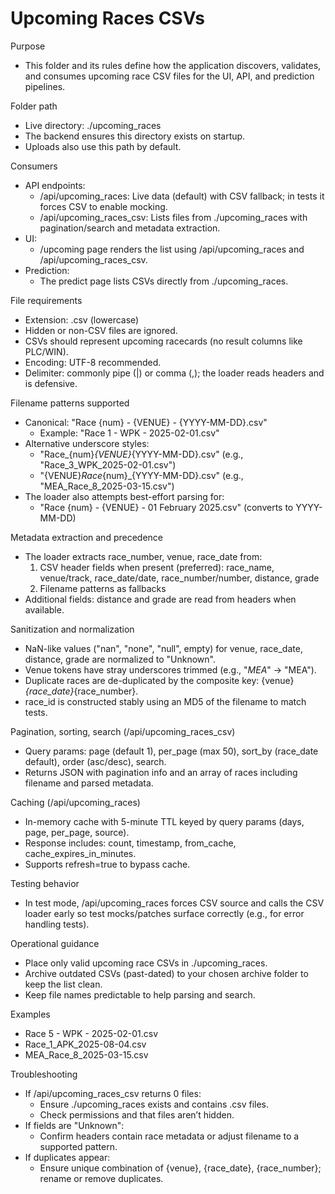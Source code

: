 Upcoming Races CSVs
====================

Purpose
- This folder and its rules define how the application discovers, validates, and consumes upcoming race CSV files for the UI, API, and prediction pipelines.

Folder path
- Live directory: ./upcoming_races
- The backend ensures this directory exists on startup.
- Uploads also use this path by default.

Consumers
- API endpoints:
  - /api/upcoming_races: Live data (default) with CSV fallback; in tests it forces CSV to enable mocking.
  - /api/upcoming_races_csv: Lists files from ./upcoming_races with pagination/search and metadata extraction.
- UI:
  - /upcoming page renders the list using /api/upcoming_races and /api/upcoming_races_csv.
- Prediction:
  - The predict page lists CSVs directly from ./upcoming_races.

File requirements
- Extension: .csv (lowercase)
- Hidden or non-CSV files are ignored.
- CSVs should represent upcoming racecards (no result columns like PLC/WIN).
- Encoding: UTF-8 recommended.
- Delimiter: commonly pipe (|) or comma (,); the loader reads headers and is defensive.

Filename patterns supported
- Canonical: "Race {num} - {VENUE} - {YYYY-MM-DD}.csv"
  - Example: "Race 1 - WPK - 2025-02-01.csv"
- Alternative underscore styles:
  - "Race_{num}_{VENUE}_{YYYY-MM-DD}.csv" (e.g., "Race_3_WPK_2025-02-01.csv")
  - "{VENUE}_Race_{num}_{YYYY-MM-DD}.csv" (e.g., "MEA_Race_8_2025-03-15.csv")
- The loader also attempts best-effort parsing for:
  - "Race {num} - {VENUE} - 01 February 2025.csv" (converts to YYYY-MM-DD)

Metadata extraction and precedence
- The loader extracts race_number, venue, race_date from:
  1) CSV header fields when present (preferred): race_name, venue/track, race_date/date, race_number/number, distance, grade
  2) Filename patterns as fallbacks
- Additional fields: distance and grade are read from headers when available.

Sanitization and normalization
- NaN-like values ("nan", "none", "null", empty) for venue, race_date, distance, grade are normalized to "Unknown".
- Venue tokens have stray underscores trimmed (e.g., "_MEA_" -> "MEA").
- Duplicate races are de-duplicated by the composite key: {venue}_{race_date}_{race_number}.
- race_id is constructed stably using an MD5 of the filename to match tests.

Pagination, sorting, search (/api/upcoming_races_csv)
- Query params: page (default 1), per_page (max 50), sort_by (race_date default), order (asc/desc), search.
- Returns JSON with pagination info and an array of races including filename and parsed metadata.

Caching (/api/upcoming_races)
- In-memory cache with 5-minute TTL keyed by query params (days, page, per_page, source).
- Response includes: count, timestamp, from_cache, cache_expires_in_minutes.
- Supports refresh=true to bypass cache.

Testing behavior
- In test mode, /api/upcoming_races forces CSV source and calls the CSV loader early so test mocks/patches surface correctly (e.g., for error handling tests).

Operational guidance
- Place only valid upcoming race CSVs in ./upcoming_races.
- Archive outdated CSVs (past-dated) to your chosen archive folder to keep the list clean.
- Keep file names predictable to help parsing and search.

Examples
- Race 5 - WPK - 2025-02-01.csv
- Race_1_APK_2025-08-04.csv
- MEA_Race_8_2025-03-15.csv

Troubleshooting
- If /api/upcoming_races_csv returns 0 files:
  - Ensure ./upcoming_races exists and contains .csv files.
  - Check permissions and that files aren’t hidden.
- If fields are "Unknown":
  - Confirm headers contain race metadata or adjust filename to a supported pattern.
- If duplicates appear:
  - Ensure unique combination of {venue}, {race_date}, {race_number}; rename or remove duplicates.

